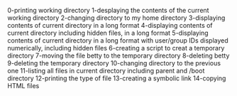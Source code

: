 0-printing working directory
1-desplaying the contents of the current working directory
2-changing directory to my home directory
3-displaying contents of current directory in a long format
4-displaying contents of current directory including hidden files, in a long format
5-displaying contents of current directory in a long format with user/group IDs displayed numerically, including hidden files
6-creating a script to creat a temporary directory
7-moving the file betty to the temporary directory
8-deleting betty
9-deleting the temporary directory
10-changing directory to the previous one
11-listing all files in current directory including parent and /boot directory
12-printing the type of file
13-creating a symbolic link
14-copying HTML files
